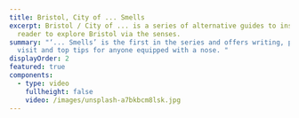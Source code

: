 ```yaml
---
title: Bristol, City of ... Smells
excerpt: Bristol / City of ... is a series of alternative guides to inspire the
  reader to explore Bristol via the senses.
summary: "‘... Smells’ is the first in the series and offers writing, places to
  visit and top tips for anyone equipped with a nose. "
displayOrder: 2
featured: true
components:
  - type: video
    fullheight: false
    video: /images/unsplash-a7bkbcm8lsk.jpg
---
```

